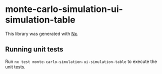 # monte-carlo-simulation-ui-simulation-table

This library was generated with [Nx](https://nx.dev).

## Running unit tests

Run `nx test monte-carlo-simulation-ui-simulation-table` to execute the unit tests.
